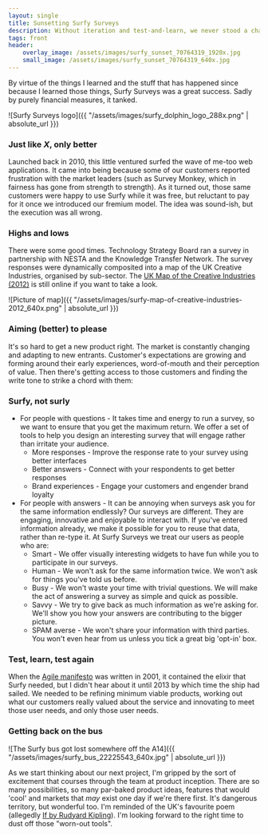```yaml
---
layout: single
title: Sunsetting Surfy Surveys
description: Without iteration and test-and-learn, we never stood a chance of commercial success, but lots of good things came from doing it all wrong. 
tags: front
header:
    overlay_image: /assets/images/surfy_sunset_70764319_1920x.jpg
    small_image: /assets/images/surfy_sunset_70764319_640x.jpg
---
```


By virtue of the things I learned and the stuff that has happened since because I learned those things, Surfy Surveys was a great success.  Sadly by purely financial measures, it tanked.

![Surfy Surveys logo]({{ "/assets/images/surfy_dolphin_logo_288x.png" | absolute_url }})

### Just like _X_, only better 

Launched back in 2010, this little ventured surfed the wave of me-too web applications.  It came into being because some of our customers reported frustration with the market leaders (such as Survey Monkey, which in fairness has gone from strength to strength).  As it turned out, those same customers were happy to use Surfy while it was free, but reluctant to pay for it once we introduced our fremium model.  The idea was sound-ish, but the execution was all wrong.

### Highs and lows

There were some good times.  Technology Strategy Board ran a survey in partnership with NESTA and the Knowledge Transfer Network.  The survey responses were dynamically composited into a map of the UK Creative Industries, organised by sub-sector.  The [UK Map of the Creative Industries (2012)](http://www.lightenna.com/legacy/node/982/map.html) is still online if you want to take a look.

![Picture of map]({{ "/assets/images/surfy-map-of-creative-industries-2012_640x.png" | absolute_url }})

### Aiming (better) to please

It's so hard to get a new product right.  The market is constantly changing and adapting to new entrants.  Customer's expectations are growing and forming around their early experiences, word-of-mouth and their perception of value.  Then there's getting access to those customers and finding the write tone to strike a chord with them:

### Surfy, not surly
+ For people with questions - It takes time and energy to run a survey, so we want to ensure that you get the maximum return. We offer a set of tools to help you design an interesting survey that will engage rather than irritate your audience.
    + More responses - Improve the response rate to your survey using better interfaces
    + Better answers - Connect with your respondents to get better responses
    + Brand experiences - Engage your customers and engender brand loyalty
+ For people with answers - It can be annoying when surveys ask you for the same information endlessly? Our surveys are different. They are engaging, innovative and enjoyable to interact with. If you've entered information already, we make it possible for you to reuse that data, rather than re-type it. At Surfy Surveys we treat our users as people who are:
    + Smart - We offer visually interesting widgets to have fun while you to participate in our surveys.
    + Human - We won't ask for the same information twice. We won't ask for things you've told us before.
    + Busy - We won't waste your time with trivial questions. We will make the act of answering a survey as simple and quick as possible.
    + Savvy - We try to give back as much information as we're asking for. We'll show you how your answers are contributing to the bigger picture.
    + SPAM averse - We won't share your information with third parties. You won't even hear from us unless you tick a great big 'opt-in' box.

### Test, learn, test again

When the [Agile manifesto](http://agilemanifesto.org/history.html) was written in 2001, it contained the elixir that Surfy needed, but I didn't hear about it until 2013 by which time the ship had sailed.  We needed to be refining minimum viable products, working out what our customers really valued about the service and innovating to meet those user needs, and only those user needs.

### Getting back on the bus

![The Surfy bus got lost somewhere off the A14]({{ "/assets/images/surfy_bus_22225543_640x.jpg" | absolute_url }})

As we start thinking about our next project, I'm gripped by the sort of excitement that courses through the team at product inception.  There are so many possibilities, so many par-baked product ideas, features that would 'cool' and markets that _may_ exist one day if we're there first.  It's dangerous territory, but wonderful too.  I'm reminded of the UK's favourite poem (allegedly [If by Rudyard Kipling](https://www.poetryfoundation.org/poems/46473/if---)).  I'm looking forward to the right time to dust off those "worn-out tools".
